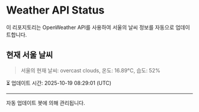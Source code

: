 
# Weather API Status

이 리포지토리는 OpenWeather API를 사용하여 서울의 날씨 정보를 자동으로 업데이트합니다.

## 현재 서울 날씨
> 서울의 현재 날씨: overcast clouds, 온도: 16.89°C, 습도: 52%

⏳ 업데이트 시간: 2025-10-19 08:29:01 (UTC)

---
자동 업데이트 봇에 의해 관리됩니다.
